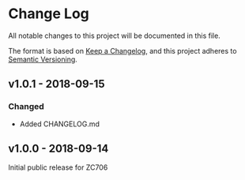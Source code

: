 # Change Log

All notable changes to this project will be documented in this file.

The format is based on [Keep a Changelog](http://keepachangelog.com/), and this project adheres to
[Semantic Versioning](http://semver.org).

## v1.0.1 - 2018-09-15
### Changed
- Added CHANGELOG.md

## v1.0.0 - 2018-09-14

Initial public release for ZC706
